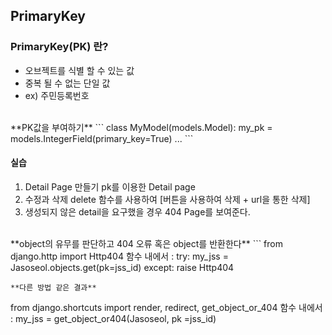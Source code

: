 ## PrimaryKey

### PrimaryKey(PK) 란?
   - 오브젝트를 식별 할 수 있는 값
   - 중복 될 수 없는 단일 값
   - ex) 주민등록번호
<br>
**PK값을 부여하기**
```
    class MyModel(models.Model):
        my_pk = models.IntegerField(primary_key=True)
        ...
```

#### 실습
   1. Detail Page 만들기
         pk를 이용한 Detail page
   2. 수정과 삭제
    delete 함수를 사용하여 [버튼을 사용하여 삭제 + url을 통한 삭제]
   3. 생성되지 않은 detail을 요구했을 경우 404 Page를 보여준다.
<br>
**object의 유무를 판단하고 404 오류 혹은 object를 반환한다**
```
from django.http import Http404
함수 내에서 :
     try:
         my_jss = Jasoseol.objects.get(pk=jss_id)
     except:
         raise Http404

```
**다른 방법 같은 결과**
```
from django.shortcuts import render, redirect, get_object_or_404
함수 내에서 :
    my_jss = get_object_or404(Jasoseol, pk =jss_id)
```
